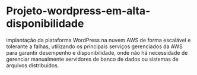 # Projeto-wordpress-em-alta-disponibilidade
implantação da plataforma WordPress na nuvem AWS de forma escalável e tolerante a falhas, utilizando os principais serviços gerenciados da AWS para garantir desempenho e disponibilidade, onde não há necessidade de gerenciar manualmente servidores de banco de dados ou sistemas de arquivos distribuídos.
